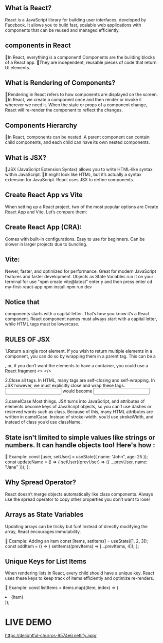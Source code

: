 ## What is React?

React is a JavaScript library for building user interfaces, developed by Facebook. It allows you to build fast, scalable web applications with components that can be reused and managed efficiently.

## components in React

🔹In React, everything is a component! Components are the building blocks of a React app.
🔹They are independent, reusable pieces of code that return UI elements.

## What is Rendering of Components?

🔹Rendering in React refers to how components are displayed on the screen.
🔹In React, we create a component once and then render or invoke it wherever we need it. When the state or props of a component change, React will re-render the component to reflect the changes. 

## Components Hierarchy

🔹In React, components can be nested. A parent component can contain child components, and each child can have its own nested components. 

## What is JSX?

🔹JSX (JavaScript Extension Syntax) allows you to  write HTML-like syntax within JavaScript. 
🔹It might look like HTML, but it’s actually a syntax extension for JavaScript. React uses JSX to define components.

## Create React App vs Vite

When setting up a React project, two of the most popular options are Create React App and Vite. Let’s compare them:

## Create React App (CRA):

Comes with built-in configurations.
Easy to use for beginners.
Can be slower in larger projects due to bundling.

## Vite:

Newer, faster, and optimized for performance.
Great for modern JavaScript features and faster development.
Objects as State Variables
run it on your terminal for use "npm create vite@latest"
enter y and then press enter
cd my-first-react-app
npm install
npm run dev

## Notice that
components starts with a capital letter. That’s how you know it’s a React component. React component names must always start with a capital letter, while HTML tags must be lowercase.

## RULES OF JSX
1.Return a single root element.
If you wish to return multiple elements in a component, you can do so by wrapping them in a parent tag. This can be a <div> <div/>, or, if you don’t want the elements to have a container, you could use a React fragment <> </>


2.Close all tags.
In HTML, many tags are self-closing and self-wrapping. In JSX however, we must explicitly close and wrap these tags.
<input> would become <input />


3.camelCase Most things.
JSX turns into JavaScript, and attributes of elements become keys of JavaScript objects, so you can’t use dashes or reserved words such as class. Because of this, many HTML attributes are written in camelCase. Instead of stroke-width, you’d use strokeWidth, and instead of class you’d use className.

## State isn't limited to simple values like strings or numbers. It can handle objects too! Here's how :

🔹 Example:
const [user, setUser] = useState({ name: "John", age: 25 }); 
const updateName = () => { 
 setUser((prevUser) => ({ ...prevUser, name: "Jane" })); 
}; 

## Why Spread Operator?

React doesn’t merge objects automatically like class components. Always use the spread operator to copy other properties you don’t want to lose!

## Arrays as State Variables

Updating arrays can be tricky but fun! Instead of directly modifying the array, React encourages immutability.

🔹 Example: Adding an item
const [items, setItems] = useState([1, 2, 3]); 
const addItem = () => { 
 setItems((prevItems) => [...prevItems, 4]); 
}; 

## Unique Keys for List Items

When rendering lists in React, every child should have a unique key. React uses these keys to keep track of items efficiently and optimize re-renders.

🔹 Example:
const listItems = items.map((item, index) => ( 
 <li key={index}>{item}</li> 
)); 

# LIVE DEMO
https://delightful-churros-8574e6.netlify.app/
